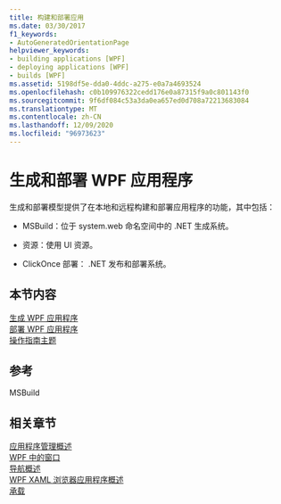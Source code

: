 ```yaml
---
title: 构建和部署应用
ms.date: 03/30/2017
f1_keywords:
- AutoGeneratedOrientationPage
helpviewer_keywords:
- building applications [WPF]
- deploying applications [WPF]
- builds [WPF]
ms.assetid: 5198df5e-dda0-4ddc-a275-e0a7a4693524
ms.openlocfilehash: c0b109976322cedd176e0a87315f9a0c801143f0
ms.sourcegitcommit: 9f6df084c53a3da0ea657ed0d708a72213683084
ms.translationtype: MT
ms.contentlocale: zh-CN
ms.lasthandoff: 12/09/2020
ms.locfileid: "96973623"
---
```

# <a name="building-and-deploying-wpf-applications"></a>生成和部署 WPF 应用程序
生成和部署模型提供了在本地和远程构建和部署应用程序的功能，其中包括：  
  
- MSBuild：位于 system.web 命名空间中的 .NET 生成系统。  
  
- 资源：使用 UI 资源。  
  
- ClickOnce 部署： .NET 发布和部署系统。  
  
## <a name="in-this-section"></a>本节内容  
 [生成 WPF 应用程序](building-a-wpf-application-wpf.md)  
 [部署 WPF 应用程序](deploying-a-wpf-application-wpf.md)  
 [操作指南主题](build-and-deploy-how-to-topics.md)  
  
## <a name="reference"></a>参考  
 MSBuild  
  
## <a name="related-sections"></a>相关章节  
 [应用程序管理概述](application-management-overview.md)  
  [WPF 中的窗口](windows-in-wpf-applications.md)  
  [导航概述](navigation-overview.md)  
  [WPF XAML 浏览器应用程序概述](wpf-xaml-browser-applications-overview.md)  
  [承载](hosting-wpf-applications.md)

